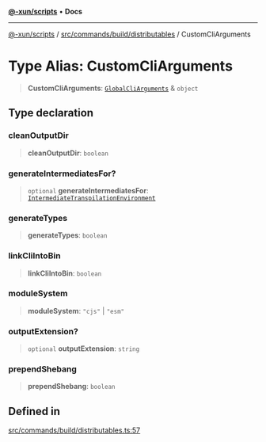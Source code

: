 [**@-xun/scripts**](../../../../../README.md) • **Docs**

***

[@-xun/scripts](../../../../../README.md) / [src/commands/build/distributables](../README.md) / CustomCliArguments

# Type Alias: CustomCliArguments

> **CustomCliArguments**: [`GlobalCliArguments`](../../../../configure/type-aliases/GlobalCliArguments.md) & `object`

## Type declaration

### cleanOutputDir

> **cleanOutputDir**: `boolean`

### generateIntermediatesFor?

> `optional` **generateIntermediatesFor**: [`IntermediateTranspilationEnvironment`](../enumerations/IntermediateTranspilationEnvironment.md)

### generateTypes

> **generateTypes**: `boolean`

### linkCliIntoBin

> **linkCliIntoBin**: `boolean`

### moduleSystem

> **moduleSystem**: `"cjs"` \| `"esm"`

### outputExtension?

> `optional` **outputExtension**: `string`

### prependShebang

> **prependShebang**: `boolean`

## Defined in

[src/commands/build/distributables.ts:57](https://github.com/Xunnamius/xscripts/blob/4c305ac01bcb5579e4796a0cd2b08508dc5de5e1/src/commands/build/distributables.ts#L57)
